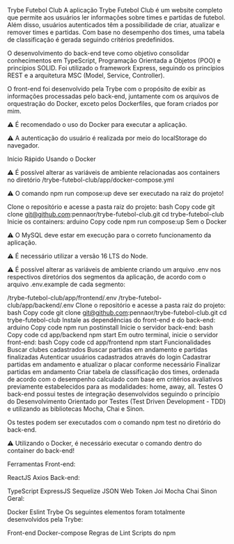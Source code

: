 Trybe Futebol Club
A aplicação Trybe Futebol Club é um website completo que permite aos usuários ler informações sobre times e partidas de futebol. Além disso, usuários autenticados têm a possibilidade de criar, atualizar e remover times e partidas. Com base no desempenho dos times, uma tabela de classificação é gerada seguindo critérios predefinidos.

O desenvolvimento do back-end teve como objetivo consolidar conhecimentos em TypeScript, Programação Orientada a Objetos (POO) e princípios SOLID. Foi utilizado o framework Express, seguindo os princípios REST e a arquitetura MSC (Model, Service, Controller).

O front-end foi desenvolvido pela Trybe com o propósito de exibir as informações processadas pelo back-end, juntamente com os arquivos de orquestração do Docker, exceto pelos Dockerfiles, que foram criados por mim.

⚠️ É recomendado o uso do Docker para executar a aplicação.

⚠️ A autenticação do usuário é realizada por meio do localStorage do navegador.

Início Rápido
Usando o Docker

⚠️ É possível alterar as variáveis de ambiente relacionadas aos containers no diretório /trybe-futebol-club/app/docker-compose.yml

⚠️ O comando npm run compose:up deve ser executado na raiz do projeto!

Clone o repositório e acesse a pasta raiz do projeto:
bash
Copy code
git clone git@github.com:pennaor/trybe-futebol-club.git
cd trybe-futebol-club
Inicie os containers:
arduino
Copy code
npm run compose:up
Sem o Docker

⚠️ O MySQL deve estar em execução para o correto funcionamento da aplicação.

⚠️ É necessário utilizar a versão 16 LTS do Node.

⚠️ É possível alterar as variáveis de ambiente criando um arquivo .env nos respectivos diretórios dos segmentos da aplicação, de acordo com o arquivo .env.example de cada segmento:

/trybe-futebol-club/app/frontend/.env
/trybe-futebol-club/app/backend/.env
Clone o repositório e acesse a pasta raiz do projeto:
bash
Copy code
git clone git@github.com:pennaor/trybe-futebol-club.git
cd trybe-futebol-club
Instale as dependências do front-end e do back-end:
arduino
Copy code
npm run postinstall
Inicie o servidor back-end:
bash
Copy code
cd app/backend
npm start
Em outro terminal, inicie o servidor front-end:
bash
Copy code
cd app/frontend
npm start
Funcionalidades
Buscar clubes cadastrados
Buscar partidas em andamento e partidas finalizadas
Autenticar usuários cadastrados através do login
Cadastrar partidas em andamento e atualizar o placar conforme necessário
Finalizar partidas em andamento
Criar tabela de classificação dos times, ordenada de acordo com o desempenho calculado com base em critérios avaliativos previamente estabelecidos para as modalidades: home, away, all.
Testes
O back-end possui testes de integração desenvolvidos seguindo o princípio do Desenvolvimento Orientado por Testes (Test Driven Development - TDD) e utilizando as bibliotecas Mocha, Chai e Sinon.

Os testes podem ser executados com o comando npm test no diretório do back-end.

⚠️ Utilizando o Docker, é necessário executar o comando dentro do container do back-end!

Ferramentas
Front-end:

ReactJS
Axios
Back-end:

TypeScript
ExpressJS
Sequelize
JSON Web Token
Joi
Mocha
Chai
Sinon
Geral:

Docker
Eslint
Trybe
Os seguintes elementos foram totalmente desenvolvidos pela Trybe:

Front-end
Docker-compose
Regras de Lint
Scripts do npm
